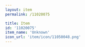 ```yaml
---
layout: item
permalink: /11020075

title: Item
id: '11020075'
item_name: 'Unknown'
icon_url: 'item/icon/11050048.png'
---
```

